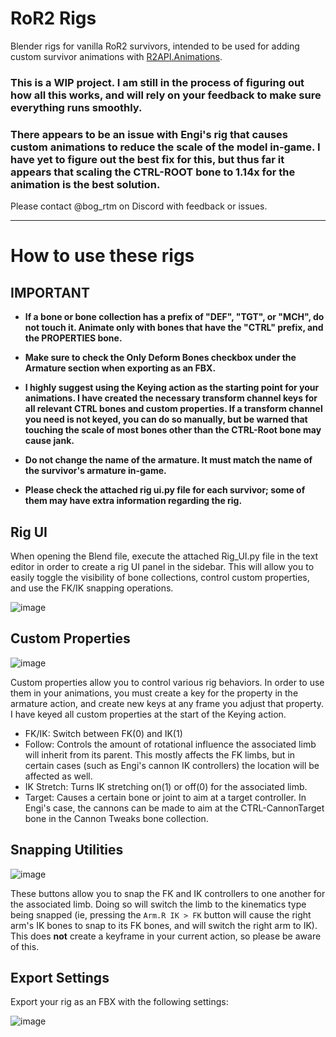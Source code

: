 # RoR2 Rigs
Blender rigs for vanilla RoR2 survivors, intended to be used for adding custom survivor animations with [R2API.Animations](https://thunderstore.io/package/RiskofThunder/R2API_Animations/).

### This is a WIP project. I am still in the process of figuring out how all this works, and will rely on your feedback to make sure everything runs smoothly.

### There appears to be an issue with Engi's rig that causes custom animations to reduce the scale of the model in-game. I have yet to figure out the best fix for this, but thus far it appears that scaling the CTRL-ROOT bone to 1.14x for the animation is the best solution.

Please contact @bog_rtm on Discord with feedback or issues.

---

# How to use these rigs

## IMPORTANT
- **If a bone or bone collection has a prefix of "DEF", "TGT", or "MCH", do not touch it. Animate only with bones that have the "CTRL" prefix, and the PROPERTIES bone.**

- **Make sure to check the Only Deform Bones checkbox under the Armature section when exporting as an FBX.**

- **I highly suggest using the Keying action as the starting point for your animations. I have created the necessary transform channel keys for all relevant CTRL bones and custom properties. If a transform channel you need is not keyed, you can do so manually, but be warned that touching the scale of most bones other than the CTRL-Root bone may cause jank.**

- **Do not change the name of the armature. It must match the name of the survivor's armature in-game.**

- **Please check the attached rig ui.py file for each survivor; some of them may have extra information regarding the rig.**

## Rig UI
When opening the Blend file, execute the attached Rig_UI.py file in the text editor in order to create a rig UI panel in the sidebar. This will allow you to easily toggle the visibility of bone collections, control custom properties, and use the FK/IK snapping operations.

![image](https://github.com/user-attachments/assets/c77e7a6d-7ac6-4c26-98ea-692bcb8cfc85)

## Custom Properties

![image](https://github.com/user-attachments/assets/44e5a5f0-8cdb-46c4-87cd-da695063fea3)

Custom properties allow you to control various rig behaviors. In order to use them in your animations, you must create a key for the property in the armature action, and create new keys at any frame you adjust that property. I have keyed all custom properties at the start of the Keying action.

- FK/IK: Switch between FK(0) and IK(1)
- Follow: Controls the amount of rotational influence the associated limb will inherit from its parent. This mostly affects the FK limbs, but in certain cases (such as Engi's cannon IK controllers) the location will be affected as well.
- IK Stretch: Turns IK stretching on(1) or off(0) for the associated limb.
- Target: Causes a certain bone or joint to aim at a target controller. In Engi's case, the cannons can be made to aim at the CTRL-CannonTarget bone in the Cannon Tweaks bone collection.

## Snapping Utilities
![image](https://github.com/user-attachments/assets/85082812-84bb-4550-b083-2f138c31d076)

These buttons allow you to snap the FK and IK controllers to one another for the associated limb. Doing so will switch the limb to the kinematics type being snapped (ie, pressing the `Arm.R IK > FK` button will cause the right arm's IK bones to snap to its FK bones,
and will switch the right arm to IK). This does **not** create a keyframe in your current action, so please be aware of this.

## Export Settings

Export your rig as an FBX with the following settings:

![image](https://github.com/user-attachments/assets/b95cf02b-6dcf-4d05-be81-93d4e9801c90)
